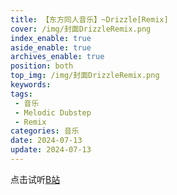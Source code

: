 ```yaml
---
title: 【东方同人音乐】~Drizzle[Remix]
cover: /img/封面DrizzleRemix.png
index_enable: true
aside_enable: true
archives_enable: true
position: both
top_img: /img/封面DrizzleRemix.png
keywords: 
tags:
 - 音乐
 - Melodic Dubstep
 - Remix
categories: 音乐
date: 2024-07-13
update: 2024-07-13
---
```

点击试听[B站](https://www.bilibili.com/video/BV1sZ421T7ik)